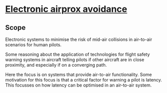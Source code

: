 # [Electronic airprox avoidance](https://to1.uk/zobudz/)

## Scope

Electronic systems to minimise the risk of mid-air collisions in air-to-air scenarios for human pilots.

Some reasoning about the application of technologies for flight safety warning systems in aircraft telling pilots if other aircraft are in close proximity, and especially if on a converging path.

Here the focus is on systems that provide air-to-air functionality.  Some motivation for this focus is that a critical factor for warning a pilot is latency.  This focusses on how latency can be optimised in an air-to-air system.  

<!-- 

I concur with Steve, all you are getting is a (trivial) FLARM receive, it [does] seem to transmit which is minimum.  If it were me, having bought the kit that can already do that, I'd feel like I was being fleeced.  For less than half a safety feature, it seems unconscionable to me.


««— I have changed this - the Skytraxx manual does not mention FLARM Tx, I only know it transmits from Naviter's website saying: "the FANET+ module, designed and produced by Skytraxx...includes a Flarm transmitter."

https://t.me/c/1610802480/



AFAIK a combination of trackers is different to the current proposals where each competitor is asked to connect their one tracker to Puretrack.
It is my and others view that Satellite trackers are the gold standard if you choose to send out locations frequently enough.  Still many will say there are few places where a GSM tracker will fall short.
While it may be better to have a combination of trackers...feeding into one place (I do),  I think that is extra complexity for most.
Please note that sharing a location via Goolge maps will locate you in an emergency as good as any other mobile solution, plus dialing 999 yourself if you can in an emergency is likely to transmit your location over any network it can see rather than just the one you are subscribed to.
 -->